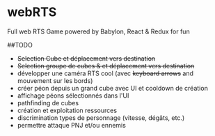 # webRTS

Full web RTS Game powered by Babylon, React & Redux for fun

##TODO
* ~~Selection Cube et déplacement vers destination~~
* ~~Selection groupe de cubes & et déplacement vers destination~~
* développer une caméra RTS cool (avec ~~keyboard arrows~~ and mouvement sur les bords)
* créer péon depuis un grand cube avec UI et cooldown de création
* affichage péons sélectionnés dans l'UI
* pathfinding de cubes
* création et exploitation ressources
* discrimination types de personnage (vitesse, dégâts, etc.)
* permettre attaque PNJ et/ou ennemis
